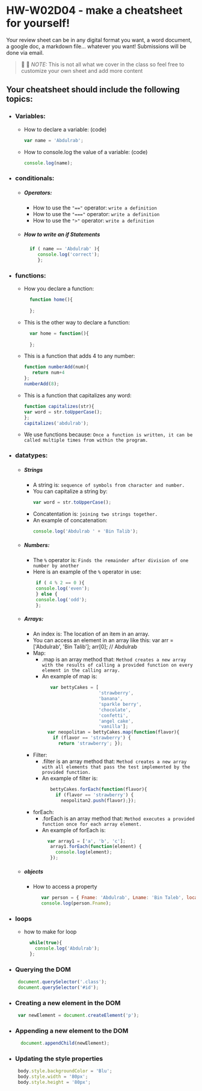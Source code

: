 # HW-W02D04 - make a cheatsheet for yourself!

Your review sheet can be in any digital format you want, a word document, a google doc, a markdown file… whatever you want! Submissions will be done via email.

> 📢 📢  *NOTE:*  This is not all what we cover in the class so feel free to customize your own sheet and add more content

## Your cheatsheet should include the following topics:

* ### Variables:
  * How to declare a variable: (code)
    ```javascript
    var name = 'Abdulrab';
     ```
  * How to console.log the value of a variable: (code)
    ```javascript
    console.log(name);
     ```
* ### conditionals:
  * ##### Operators:
    * How to use the `"=="` operator: 
       `write a definition `
    * How to use the `"==="` operator: 
       `write a definition `
    * How to use the `">"` operator: 
        `write a definition `
   * ##### How to write an if Statements 
      ```javascript
        if ( name == 'Abdulrab' ){
           console.log('correct');
           };
       ```
 * ### functions:
    * How you declare a function: 
      ```javascript
        function home(){
        
        };
       ```
    * This is the other way to declare a function: 
      ```javascript
        var home = function(){
        
        };
       ```
    * This is a function that adds 4 to any number:
        ```javascript
        function numberAdd(num){
           return num+4
        };
        numberAdd(8);
       ```
    * This is a function that capitalizes any word: 
        ```javascript
        function capitalizes(str){
        var word = str.toUpperCase();
        };
        capitalizes('abdulrab');
       ```
    * We use functions because:
     `Once a function is written, it can be called multiple times from within the program. `
* ### datatypes:
  * ##### Strings
    * A string is: 
        `sequence of symbols from character and number. `
    * You can capitalize a string by: 
        ```javascript
        var word = str.toUpperCase();
       ```
    * Concatentation is: 
        `joining two strings together. `
    * An example of concatenation:
         ```javascript
        console.log('Abdulrab ' + 'Bin Talib');
       ```
  * ##### Numbers:
    * The `%` operator is: 
       `Finds the remainder after division of one number by another `
    * Here is an example of the `%` operator in use:
       ```javascript
        if ( 4 % 2 == 0 ){
        console.log('even');
        } else {
        console.log('odd');
        };
       ```
  * ##### Arrays:
    * An index is: The location of an item in an array.
    * You can access an element in an array like this: var arr = ['Abdulrab', 'Bin Talib']; arr[0]; // Abdulrab
    * Map:
      * .map is an array method that: 
         `Method creates a new array with the results of calling a provided function on every element in the calling array. `
      * An example of map is: 
        ```javascript
           var bettyCakes = [
                             'strawberry',
                             'banana',
                             'sparkle berry',
                             'chocolate',
                             'confetti',
                             'angel cake',
                             'vanilla'];
          var neopolitan = bettyCakes.map(function(flavor){
            if (flavor == 'strawberry') {
              return 'strawberry'; });


         ```
    * Filter:
      * .filter is an array method that: 
          `Method creates a new array with all elements that pass the test implemented by the provided function. `
      * An example of filter is: 
        ```javascript
           bettyCakes.forEach(function(flavor){
             if (flavor == 'strawberry') {
               neopolitan2.push(flavor);});
         ```
    * forEach:
      * .forEach is an array method that: 
         `Method executes a provided function once for each array element. `
      *  An example of forEach is: 
         ```javascript
           var array1 = ['a', 'b', 'c'];
            array1.forEach(function(element) {
              console.log(element);
            });

         ```

   * ##### objects
     * How to access a property  
        ```javascript
           var person = { Fname: 'Abdulrab', Lname: 'Bin Taleb', location: 'Riyadh' }
           console.log(person.Fname);
        ```
* ### loops
     *   how to make for loop 
         ```javascript
           while(true){
             console.log('Abdulrab');
           };
          ```
* ### Querying the DOM
  ```javascript
   document.querySelector('.class');
   document.querySelector('#id');
  ```
* ### Creating a new element in the DOM
  ```javascript
   var newElement = document.createElement('p');
  ```
* ### Appending a new element to the DOM
  ```javascript
    document.appendChild(newElement);
  ```
* ### Updating the style properties
  ```javascript
   body.style.backgroundColor = 'Blu';
   body.style.width = '80px';
   body.style.height = '80px';
  ```
